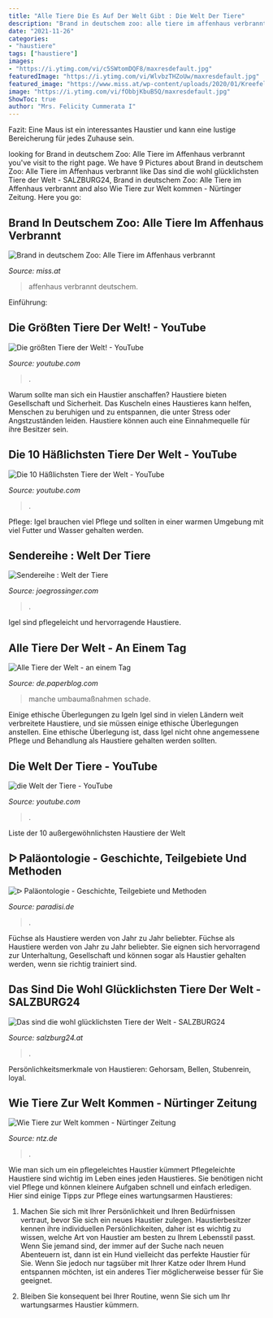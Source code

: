 ```yaml
---
title: "Alle Tiere Die Es Auf Der Welt Gibt : Die Welt Der Tiere"
description: "Brand in deutschem zoo: alle tiere im affenhaus verbrannt"
date: "2021-11-26"
categories:
- "haustiere"
tags: ["haustiere"]
images:
- "https://i.ytimg.com/vi/c5SWtomDQF8/maxresdefault.jpg"
featuredImage: "https://i.ytimg.com/vi/WlvbzTHZoUw/maxresdefault.jpg"
featured_image: "https://www.miss.at/wp-content/uploads/2020/01/Kreefelder-Zoo-Brand-alle-Tiere-im-Affenhaus-tot-scaled.jpg"
image: "https://i.ytimg.com/vi/fObbjKbuB5Q/maxresdefault.jpg"
ShowToc: true
author: "Mrs. Felicity Cummerata I"
---
```



Fazit: Eine Maus ist ein interessantes Haustier und kann eine lustige Bereicherung für jedes Zuhause sein.

	

		
looking for Brand in deutschem Zoo: Alle Tiere im Affenhaus verbrannt you've visit to the right page. We have 9 Pictures about Brand in deutschem Zoo: Alle Tiere im Affenhaus verbrannt like Das sind die wohl glücklichsten Tiere der Welt - SALZBURG24, Brand in deutschem Zoo: Alle Tiere im Affenhaus verbrannt and also Wie Tiere zur Welt kommen - Nürtinger Zeitung. Here you go:
		
    
## Brand In Deutschem Zoo: Alle Tiere Im Affenhaus Verbrannt

<img loading=lazy src="https://www.miss.at/wp-content/uploads/2020/01/Kreefelder-Zoo-Brand-alle-Tiere-im-Affenhaus-tot-scaled.jpg" onerror="this.onerror=null;this.src='https://tse2.mm.bing.net/th?id=OIP.7zMK_B5dW3kIyheFPv6DXgHaEj&amp;pid=15.1';" alt="Brand in deutschem Zoo: Alle Tiere im Affenhaus verbrannt">

_Source: miss.at_

>affenhaus verbrannt deutschem. 

	

Einführung:

    
## Die Größten Tiere Der Welt! - YouTube

<img loading=lazy src="https://i.ytimg.com/vi/fObbjKbuB5Q/maxresdefault.jpg" onerror="this.onerror=null;this.src='https://tse1.mm.bing.net/th?id=OIP.uuYdUdafO20UA_3KSmRXHQHaEK&amp;pid=15.1';" alt="Die größten Tiere der Welt! - YouTube">

_Source: youtube.com_

>. 

	

Warum sollte man sich ein Haustier anschaffen?
Haustiere bieten Gesellschaft und Sicherheit. Das Kuscheln eines Haustieres kann helfen, Menschen zu beruhigen und zu entspannen, die unter Stress oder Angstzuständen leiden. Haustiere können auch eine Einnahmequelle für ihre Besitzer sein.

    
## Die 10 Häßlichsten Tiere Der Welt - YouTube

<img loading=lazy src="https://i.ytimg.com/vi/m-WdUGVa6Wo/hqdefault.jpg" onerror="this.onerror=null;this.src='https://tse2.mm.bing.net/th?id=OIP.wckO3H8bC7Ij_gChd5KyUQHaFj&amp;pid=15.1';" alt="Die 10 Häßlichsten Tiere der Welt - YouTube">

_Source: youtube.com_

>. 

	

Pflege: Igel brauchen viel Pflege und sollten in einer warmen Umgebung mit viel Futter und Wasser gehalten werden.

    
## Sendereihe : Welt Der Tiere

<img loading=lazy src="https://i.ytimg.com/vi/c5SWtomDQF8/maxresdefault.jpg" onerror="this.onerror=null;this.src='https://tse4.mm.bing.net/th?id=OIP.y4NwrepJMQnpTIbraLXRtgHaEK&amp;pid=15.1';" alt="Sendereihe : Welt der Tiere">

_Source: joegrossinger.com_

>. 

	

Igel sind pflegeleicht und hervorragende Haustiere.

    
## Alle Tiere Der Welt - An Einem Tag

<img loading=lazy src="https://m3.paperblog.com/i/104/1043479/alle-tiere-der-welt-an-einem-tag-L-7YVRzm.jpeg" onerror="this.onerror=null;this.src='https://tse4.mm.bing.net/th?id=OIP.8CQn7zY_ydEmwkQ1F6XItwAAAA&amp;pid=15.1';" alt="Alle Tiere der Welt - an einem Tag">

_Source: de.paperblog.com_

>manche umbaumaßnahmen schade. 

	

Einige ethische Überlegungen zu Igeln
Igel sind in vielen Ländern weit verbreitete Haustiere, und sie müssen einige ethische Überlegungen anstellen. Eine ethische Überlegung ist, dass Igel nicht ohne angemessene Pflege und Behandlung als Haustiere gehalten werden sollten.

    
## Die Welt Der Tiere - YouTube

<img loading=lazy src="https://i.ytimg.com/vi/WlvbzTHZoUw/maxresdefault.jpg" onerror="this.onerror=null;this.src='https://tse2.mm.bing.net/th?id=OIP.3QVcFfO1-m898mSvK5_obgHaEK&amp;pid=15.1';" alt="die Welt der Tiere - YouTube">

_Source: youtube.com_

>. 

	

Liste der 10 außergewöhnlichsten Haustiere der Welt

    
## ᐅ Paläontologie - Geschichte, Teilgebiete Und Methoden

<img loading=lazy src="https://www.paradisi.de/images/artikel/17981-0-800-450-copy.jpg" onerror="this.onerror=null;this.src='https://tse3.mm.bing.net/th?id=OIP.6Fg7Yiuv7S8Tp171gVIfoAHaEK&amp;pid=15.1';" alt="ᐅ Paläontologie - Geschichte, Teilgebiete und Methoden">

_Source: paradisi.de_

>. 

	

Füchse als Haustiere werden von Jahr zu Jahr beliebter.
Füchse als Haustiere werden von Jahr zu Jahr beliebter. Sie eignen sich hervorragend zur Unterhaltung, Gesellschaft und können sogar als Haustier gehalten werden, wenn sie richtig trainiert sind.

    
## Das Sind Die Wohl Glücklichsten Tiere Der Welt - SALZBURG24

<img loading=lazy src="https://www.salzburg24.at/http-www-salzburg24-at-2017-07-2017-07-03-09-32-58-glomex-dashboard-jpg/1280x720/56.285.227" onerror="this.onerror=null;this.src='https://tse3.mm.bing.net/th?id=OIP.knrP7TUOdLJt0PFGYMHSZAHaD4&amp;pid=15.1';" alt="Das sind die wohl glücklichsten Tiere der Welt - SALZBURG24">

_Source: salzburg24.at_

>. 

	

Persönlichkeitsmerkmale von Haustieren: Gehorsam, Bellen, Stubenrein, loyal.

    
## Wie Tiere Zur Welt Kommen - Nürtinger Zeitung

<img loading=lazy src="https://www.ntz.de/typo3temp/pics/9d84a6f3d1.jpg" onerror="this.onerror=null;this.src='https://tse3.mm.bing.net/th?id=OIP.9XLuHXxbdvdhs1s-DBeO8AHaE8&amp;pid=15.1';" alt="Wie Tiere zur Welt kommen - Nürtinger Zeitung">

_Source: ntz.de_

>. 

	

Wie man sich um ein pflegeleichtes Haustier kümmert
Pflegeleichte Haustiere sind wichtig im Leben eines jeden Haustieres. Sie benötigen nicht viel Pflege und können kleinere Aufgaben schnell und einfach erledigen. Hier sind einige Tipps zur Pflege eines wartungsarmen Haustieres:
1. Machen Sie sich mit Ihrer Persönlichkeit und Ihren Bedürfnissen vertraut, bevor Sie sich ein neues Haustier zulegen. Haustierbesitzer kennen ihre individuellen Persönlichkeiten, daher ist es wichtig zu wissen, welche Art von Haustier am besten zu Ihrem Lebensstil passt. Wenn Sie jemand sind, der immer auf der Suche nach neuen Abenteuern ist, dann ist ein Hund vielleicht das perfekte Haustier für Sie. Wenn Sie jedoch nur tagsüber mit Ihrer Katze oder Ihrem Hund entspannen möchten, ist ein anderes Tier möglicherweise besser für Sie geeignet.

2. Bleiben Sie konsequent bei Ihrer Routine, wenn Sie sich um Ihr wartungsarmes Haustier kümmern.

